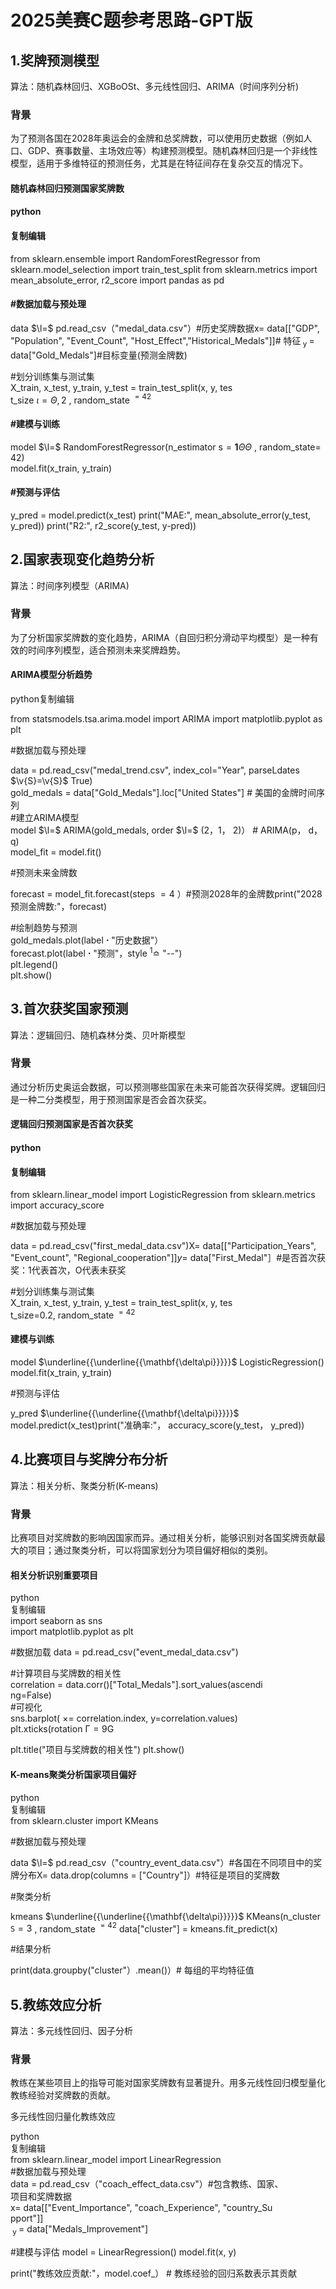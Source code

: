 # 2025美赛C题参考思路-GPT版  

## 1.奖牌预测模型  

算法：随机森林回归、XGBoOSt、多元线性回归、ARIMA（时间序列分析)  

### 背景  

为了预测各国在2028年奥运会的金牌和总奖牌数，可以使用历史数据（例如人口、GDP、赛事数量、主场效应等）构建预测模型。随机森林回归是一个非线性模型，适用于多维特征的预测任务，尤其是在特征间存在复杂交互的情况下。  

#### 随机森林回归预测国家奖牌数  

#### python  

#### 复制编辑  

from sklearn.ensemble import RandomForestRegressor from sklearn.model_selection import train_test_split from sklearn.metrics import mean_absolute_error, r2_score import pandas as pd  

#### #数据加载与预处理  

data $\l=$ pd.read_csv（"medal_data.csv"）#历史奖牌数据$\textsf{x}=$ data[["GDP", "Population", "Event_Count", "Host_Effect","Historical_Medals"]]# 特征$_{\mathrm{~y~}}=$ data["Gold_Medals"]#目标变量(预测金牌数)  

#划分训练集与测试集   
X_train, x_test, y_train, y_test $=$ train_test_split(x, y, tes   
t_size $\iota=\Theta,2$ , random_state $^{=42}$  

#### #建模与训练  

model $\l=$ RandomForestRegressor(n_estimator $\mathsf{s}{=}\pmb{1}\Theta\Theta$ , random_state=   
42)   
model.fit(x_train, y_train)  

#### #预测与评估  

y_pred $=$ model.predict(x_test) print("MAE:", mean_absolute_error(y_test, y_pred)) print("R2:", r2_score(y_test, y-pred))  

## 2.国家表现变化趋势分析  

算法：时间序列模型（ARIMA)  

### 背景  

为了分析国家奖牌数的变化趋势，ARIMA（自回归积分滑动平均模型）是一种有效的时间序列模型，适合预测未来奖牌趋势。  

#### ARIMA模型分析趋势  

python复制编辑  

from statsmodels.tsa.arima.model import ARIMA import matplotlib.pyplot as plt  

#数据加载与预处理  

data $=$ pd.read_csv("medal_trend.csv", index_col="Year", parseLdates $\v{S}=\v{S}$ True)  
gold_medals $=$ data["Gold_Medals"].loc["United States"] # 美国的金牌时间序列  
#建立ARIMA模型  
model $\l=$ ARIMA(gold_medals, order $\l=$ (2，1， 2)） # ARIMA(p， d，q)  
model_fit $=$ model.fit()  

#预测未来金牌数  

forecast $=$ model_fit.forecast(steps ${=}4$ ）#预测2028年的金牌数print("2028预测金牌数:"，forecast)  

#绘制趋势与预测   
gold_medals.plot(label $\boldsymbol{\cdot}$ "历史数据"）   
forecast.plot(label $\boldsymbol{\cdot}$ "预测"，style ${}^{1}\bumpeq$ "--")   
plt.legend()   
plt.show()  

## 3.首次获奖国家预测  

算法：逻辑回归、随机森林分类、贝叶斯模型  

### 背景  

通过分析历史奥运会数据，可以预测哪些国家在未来可能首次获得奖牌。逻辑回归是一种二分类模型，用于预测国家是否会首次获奖。  

#### 逻辑回归预测国家是否首次获奖  

#### python  

#### 复制编辑  

from sklearn.linear_model import LogisticRegression from sklearn.metrics import accuracy_score  

#数据加载与预处理  

data $=$ pd.read_csv("first_medal_data.csv")$\textsf{X}=$ data[["Participation_Years", "Event_count", "Regional_cooperation"]]$y=$ data["First_Medal"］#是否首次获奖：1代表首次，O代表未获奖  

#划分训练集与测试集   
X_train, x_test, y_train, y_test $=$ train_test_split(x, y, tes   
t_size=0.2, random_state $^{=42}$  

#### 建模与训练  

model $\underline{{\underline{{\mathbf{\delta\pi}}}}}$ LogisticRegression() model.fit(x_train, y_train)  

#预测与评估  

y_pred $\underline{{\underline{{\mathbf{\delta\pi}}}}}$ model.predict(x_test)print("准确率:"， accuracy_score(y_test， y_pred))  

## 4.比赛项目与奖牌分布分析  

算法：相关分析、聚类分析(K-means)  

### 背景  

比赛项目对奖牌数的影响因国家而异。通过相关分析，能够识别对各国奖牌贡献最大的项目；通过聚类分析，可以将国家划分为项目偏好相似的类别。  

#### 相关分析识别重要项目  

python   
复制编辑   
import seaborn as sns   
import matplotlib.pyplot as plt  

#数据加载 data $=$ pd.read_csv("event_medal_data.csv")  

#计算项目与奖牌数的相关性   
correlation $=$ data.corr()["Total_Medals"].sort_values(ascendi   
ng=False)   
#可视化   
sns.barplot( $\times=$ correlation.index, y=correlation.values)   
plt.xticks(rotation $\boldsymbol{\mathsf{\Gamma}}=\boldsymbol{\mathsf{9}}\boldsymbol{\mathsf{G}}$  

plt.title("项目与奖牌数的相关性") plt.show()  

#### K-means聚类分析国家项目偏好  

python   
复制编辑   
from sklearn.cluster import KMeans  

#数据加载与预处理  

data $\l=$ pd.read_csv（"country_event_data.csv"）#各国在不同项目中的奖牌分布$\textsf{X}=$ data.drop(columns $=$ ["Country"]）#特征是项目的奖牌数  

#聚类分析  

kmeans $\underline{{\underline{{\mathbf{\delta\pi}}}}}$ KMeans(n_cluster $\mathtt{S}{=}3$ , random_state $^{=42}$ data["cluster"] $=$ kmeans.fit_predict(x)  

#结果分析  

print(data.groupby("cluster"）.mean()）# 每组的平均特征值  

## 5.教练效应分析  

算法：多元线性回归、因子分析  

### 背景  

教练在某些项目上的指导可能对国家奖牌数有显著提升。用多元线性回归模型量化教练经验对奖牌数的贡献。  

多元线性回归量化教练效应  

python   
复制编辑   
from sklearn.linear_model import LinearRegression   
#数据加载与预处理   
data $=$ pd.read_csv（"coach_effect_data.csv"）#包含教练、国家、   
项目和奖牌数据   
$\textsf{x}=$ data[["Event_Importance", "coach_Experience", "country_Su   
pport"]]   
$_{\mathrm{~y~}}=$ data["Medals_Improvement"]  

#建模与评估 model $=$ LinearRegression() model.fit(x, y)  

print("教练效应贡献:"，model.coef_） $\#$ 教练经验的回归系数表示其贡献  